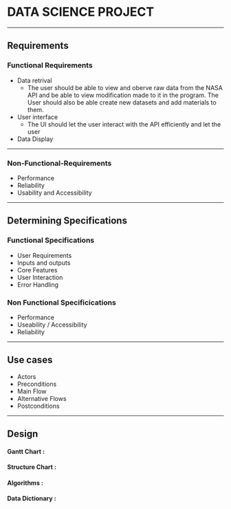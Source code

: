 # DATA SCIENCE PROJECT
---
## Requirements
### Functional Requirements
* Data retrival
    * The user should be able to view and oberve raw data from the NASA API and be able to view modification made to it in the program. The User should also be able create new datasets and add materials to them.
* User interface
    * The UI should let the user interact with the API efficiently and let the user
* Data Display
---
### Non-Functional-Requirements
* Performance
* Reliability
* Usability and Accessibility
---
## Determining Specifications
### Functional Specifications
* User Requirements
* Inputs and outputs
* Core Features
* User Interaction
* Error Handling
### Non Functional Specificications
* Performance
* Useability / Accessibility
* Reliability
---
## Use cases
* Actors
* Preconditions
* Main Flow
* Alternative Flows
* Postconditions
---
## Design
#### Gantt Chart :
#### Structure Chart : 
#### Algorithms :
#### Data Dictionary :